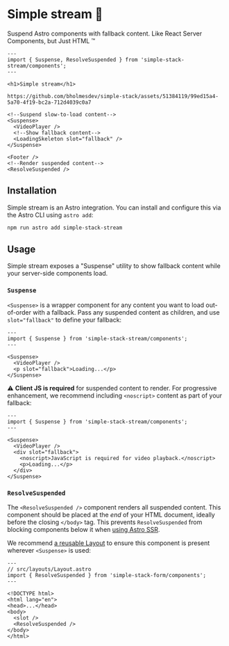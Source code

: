# Simple stream 🌊

Suspend Astro components with fallback content. Like React Server Components, but Just HTML ™️

```astro
---
import { Suspense, ResolveSuspended } from 'simple-stack-stream/components';
---

<h1>Simple stream</h1>

https://github.com/bholmesdev/simple-stack/assets/51384119/99ed15a4-5a70-4f19-bc2a-712d4039c0a7

<!--Suspend slow-to-load content-->
<Suspense>
  <VideoPlayer />
  <!--Show fallback content-->
  <LoadingSkeleton slot="fallback" />
</Suspense>

<Footer />
<!--Render suspended content-->
<ResolveSuspended />
```

## Installation

Simple stream is an Astro integration. You can install and configure this via the Astro CLI using `astro add`:

```bash
npm run astro add simple-stack-stream
```

## Usage

Simple stream exposes a "Suspense" utility to show fallback content while your server-side components load.

### `Suspense`

`<Suspense>` is a wrapper component for any content you want to load out-of-order with a fallback. Pass any suspended content as children, and use `slot="fallback"` to define your fallback:

```astro
---
import { Suspense } from 'simple-stack-stream/components';
---

<Suspense>
  <VideoPlayer />
  <p slot="fallback">Loading...</p>
</Suspense>
```

⚠️ **Client JS is required** for suspended content to render. For progressive enhancement, we recommend including `<noscript>` content as part of your fallback:

```astro
---
import { Suspense } from 'simple-stack-stream/components';
---

<Suspense>
  <VideoPlayer />
  <div slot="fallback">
    <noscript>JavaScript is required for video playback.</noscript>
    <p>Loading...</p>
  </div>
</Suspense>
```

### `ResolveSuspended`

The `<ResolveSuspended />` component renders all suspended content. This component should be placed at the _end_ of your HTML document, ideally before the closing `</body>` tag. This prevents `ResolveSuspended` from blocking components below it when [using Astro SSR](https://docs.astro.build/en/guides/server-side-rendering/#html-streaming).

We recommend [a reusable Layout](https://docs.astro.build/en/core-concepts/layouts/) to ensure this component is present wherever `<Suspense>` is used:

```astro
---
// src/layouts/Layout.astro
import { ResolveSuspended } from 'simple-stack-form/components';
---

<!DOCTYPE html>
<html lang="en">
<head>...</head>
<body>
  <slot />
  <ResolveSuspended />
</body>
</html>
```